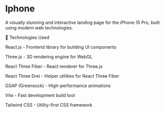 # Iphone
 
A visually stunning and interactive landing page for the iPhone 15 Pro, built using modern web technologies.

🚀 Technologies Used

React.js - Frontend library for building UI components

Three.js - 3D rendering engine for WebGL

React Three Fiber - React renderer for Three.js

React Three Drei - Helper utilities for React Three Fiber

GSAP (Greensock) - High-performance animations

Vite - Fast development build tool

Tailwind CSS - Utility-first CSS framework

